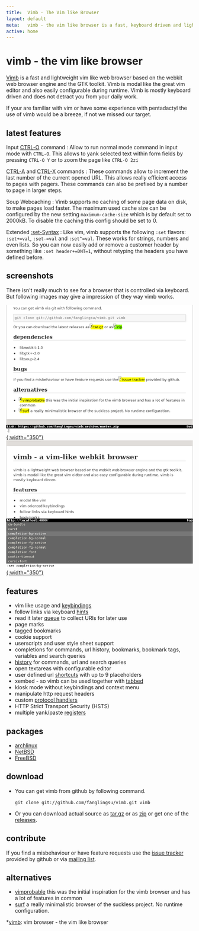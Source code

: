 ```yaml
---
title:  Vimb - The Vim like Browser
layout: default
meta:   vimb - the vim like browser is a fast, keyboard driven and lightweight web-browser
active: home
---
```


# vimb - the vim like browser

[Vimb][vimb] is a fast and lightweight vim like web browser based on the
webkit web browser engine and the GTK toolkit. Vimb is modal like the great
vim editor and also easily configurable during runtime. Vimb is mostly
keyboard driven and does not detract you from your daily work.

If your are familiar with vim or have some experience with pentadactyl the use
of vimb would be a breeze, if not we missed our target.

## latest features

Input [CTRL-O](keybindings.html#i_CTRL-O) command
: Allow to run normal mode command in input mode with `CTRL-O`. This allows to
  yank selected text within form fields by pressing `CTRL-O Y` or to zoom the
  page like `CTRL-O 2zi`

[CTRL-A](keybindings.html#n_CTRL-A) and [CTRL-X](keybindings.html#n_CTRL-X) commands
: These commands allow to increment the last number of the current opened URL.
  This allows really efficient access to pages with pagers. These commands can
  also be prefixed by a number to page in larger steps. 

Soup Webcaching
: Vimb supports no caching of some page data on disk, to make pages load
  faster. The maximum used cache size can be configured by the new setting
  `maximum-cache-size` which is by default set to 2000kB. To disable the
  caching this config should be set to 0.

Extended [:set-Syntax](commands.html#settings)
: Like vim, vimb supports the following `:set` flavors: `:set+=val`,
  `:set-=val` and `:set^=val`. These works for strings, numbers and even
  lists.  So you can now easily add or remove a customer header by something
  like `:set header+=DNT=1`, without retyping the headers you have defined
  before.

## screenshots

There isn't really much to see for a browser that is controlled via keyboard.
But following images may give a impression of they way vimb works.

[![link hinting](media/vimb-hints.png "link hinting (688x472 32kB)"){:width="350"}](media/vimb-hints.png)
[![setting completion of vimb](media/vimb-completion.png "completion of settings (690x472 10kB)"){:width="350"}](media/vimb-completion.png)

## features

- vim like usage and [keybindings][]
- follow links via keyboard [hints][]
- read it later [queue][] to collect URIs for later use
- page marks
- tagged bookmarks
- cookie support
- userscripts and user style sheet support
- completions for commands, url history, bookmarks, bookmark tags, variables
  and search queries
- [history][] for commands, url and search queries
- open textareas with configurable editor
- user defined url [shortcuts][] with up to 9 placeholders
- xembed - so vimb can be used together with [tabbed][]
- kiosk mode without keybindings and context menu
- manipulate http request headers
- custom [protocol handlers][handlers]
- HTTP Strict Transport Security (HSTS)
- multiple yank/paste [registers][]

## packages

- [archlinux][]
- [NetBSD][]
- [FreeBSD][]

## download
- You can get vimb from github by following command.

      git clone git://github.com/fanglingsu/vimb.git vimb

- Or you can download actual source as [tar.gz][tgz] or as [zip][] or get
  one of the [releases][].

## contribute

If you find a misbehaviour or have feature requests use the
[issue tracker][bug] provided by github or via [mailing list][mail].

## alternatives

- [vimprobable][] this was the initial inspiration for the vimb browser and has
  a lot of features in common
- [surf][] a really minimalistic browser of the suckless project. No runtime
  configuration.

[zip]:         https://github.com/fanglingsu/vimb/archive/master.zip "vimb download zip"
[tgz]:         https://github.com/fanglingsu/vimb/archive/master.tar.gz "vimb download tar.gz"
[releases]:    https://github.com/fanglingsu/vimb/releases "vimb download releases"
[bug]:         https://github.com/fanglingsu/vimb/issues "vimb vim like browser - issues"
[surf]:        http://surf.suckless.org/
[vimb]:        https://github.com/fanglingsu/vimb "vimb project sources"
[vimprobable]: http://sourceforge.net/apps/trac/vimprobable/
[tabbed]:      http://tools.suckless.org/tabbed/
[keybindings]: keybindings.html "vimb keybindings"
[registers]:   keybindings.html#registers "vimb yank/paste registers"
[handlers]:    commands.html#handlers "vimb custom protocol handlers"
[hints]:       keybindings.html#hinting "vimb hinting"
[history]:     keybindings.html#history "vimb keybindings to access history"
[queue]:       commands.html#queue "vimb read it later queue feature"
[shortcuts]:   commands.html#shortcuts "vimb shortcuts"
[mail]:        https://lists.sourceforge.net/lists/listinfo/vimb-users "vimb vim like browser - mailing list"
[archlinux]:   https://aur.archlinux.org/packages/vimb-git/ "vimb - archlinux package"
[NetBSD]:      http://pkgsrc.se/wip/vimb "vimb - NetBSD package"
[FreeBSD]:     http://www.freshports.org/www/vimb/ "vimb - FreeBSD port"
*[vimb]:       vim browser - the vim like browser
